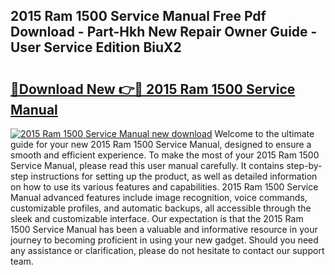 ## 2015 Ram 1500 Service Manual Free Pdf Download - Part-Hkh New Repair Owner Guide - User Service Edition BiuX2

# <h2><a href="http://bc63110.oget.top/?id=2015+Ram+1500+Service+Manual">🔗Download New 👉🔴 2015 Ram 1500 Service Manual</a></h2>

[![2015 Ram 1500 Service Manual new download](https://i.imgur.com/5g1atiW.png)](http://bc63110.oget.top/?id=2015+Ram+1500+Service+Manual)
Welcome to the ultimate guide for your new 2015 Ram 1500 Service Manual, designed to ensure a smooth and efficient experience. To make the most of your 2015 Ram 1500 Service Manual, please read this user manual carefully. It contains step-by-step instructions for setting up the product, as well as detailed information on how to use its various features and capabilities. 2015 Ram 1500 Service Manual advanced features include image recognition, voice commands, customizable profiles, and automatic backups, all accessible through the sleek and customizable interface. Our expectation is that the 2015 Ram 1500 Service Manual has been a valuable and informative resource in your journey to becoming proficient in using your new gadget. Should you need any assistance or clarification, please do not hesitate to contact our support team.
